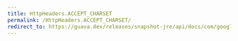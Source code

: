 ```yaml
---
title: HttpHeaders.ACCEPT_CHARSET
permalink: /HttpHeaders.ACCEPT_CHARSET/
redirect_to: https://guava.dev/releases/snapshot-jre/api/docs/com/google/common/net/HttpHeaders.html#ACCEPT_CHARSET
---
```

